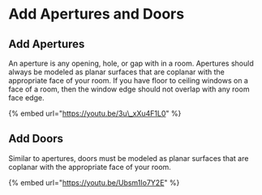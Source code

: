 # Add Apertures and Doors

## Add Apertures

An aperture is any opening, hole, or gap with in a room. Apertures should always be modeled as planar surfaces that are coplanar with the appropriate face of your room. If you have floor to ceiling windows on a face of a room, then the window edge should not overlap with any room face edge. 

{% embed url="https://youtu.be/3u\_xXu4F1L0" %}

## Add Doors

Similar to apertures, doors must be modeled as planar surfaces that are coplanar with the appropriate face of your room. 

{% embed url="https://youtu.be/Ubsm1Io7Y2E" %}

